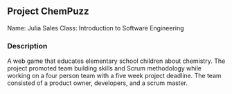 ## Project ChemPuzz

Name: Julia Sales
Class: Introduction to Software Engineering

### Description
A web game that educates elementary school children about chemistry. The project promoted team building skills and Scrum methodology while working on a four person team with a five week project deadline. The team consisted of a product owner, developers, and a scrum master.